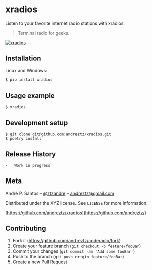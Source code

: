 # xradios

Listen to your favorite internet radio stations with xradios.

> Terminal radio for geeks.

[![xradios]()](#)

## Installation

Linux and Windows:

```bash
$ pip install xradios
```

## Usage example

```bash
$ xradios
```

## Development setup
```console
$ git clone git@github.com:andreztz/xradios.git
$ poetry install
```

## Release History

    -   Work in progress

## Meta

André P. Santos – [@ztzandre](https://twitter.com/ztzandre) – andreztz@gmail.com

Distributed under the XYZ license. See `LICENSE` for more information.

[https://github.com/andreztz/xradios](https://github.com/andreztz/)

## Contributing

1. Fork it (<https://github.com/andreztz/coderadio/fork>)
2. Create your feature branch (`git checkout -b feature/fooBar`)
3. Commit your changes (`git commit -am 'Add some fooBar'`)
4. Push to the branch (`git push origin feature/fooBar`)
5. Create a new Pull Request
